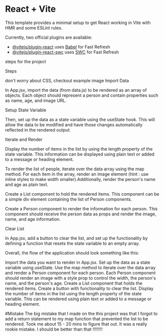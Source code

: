# React + Vite

This template provides a minimal setup to get React working in Vite with HMR and some ESLint rules.

Currently, two official plugins are available:

- [@vitejs/plugin-react](https://github.com/vitejs/vite-plugin-react/blob/main/packages/plugin-react/README.md) uses [Babel](https://babeljs.io/) for Fast Refresh
- [@vitejs/plugin-react-swc](https://github.com/vitejs/vite-plugin-react-swc) uses [SWC](https://swc.rs/) for Fast Refresh

steps for the project

Steps

don't worry about CSS, checkout example image
Import Data

In App.jsx, import the data (from data.js) to be rendered as an array of objects. Each object should represent a person and contain properties such as name, age, and image URL.

Setup State Variable

Then, set up the data as a state variable using the useState hook. This will allow the data to be modified and have those changes automatically reflected in the rendered output.

Iterate and Render

Display the number of items in the list by using the length property of the state variable. This information can be displayed using plain text or added to a message or heading element.

To render the list of people, iterate over the data array using the map method. For each item in the array, render an image element (hint : use inline styles to make width smaller).Additionally, render the person's name and age as plain text.

Create a List component to hold the rendered items. This component can be a simple div element containing the list of Person components.

Create a Person component to render the information for each person. This component should receive the person data as props and render the image, name, and age information.

Clear List

In App.jsx, add a button to clear the list, and set up the functionality by defining a function that resets the state variable to an empty array.

Overall, the flow of the application should look something like this:

Import the data you want to render in App.jsx.
Set up the data as a state variable using useState.
Use the map method to iterate over the data array and render a Person component for each person.
Each Person component should render an image with a style prop to control the width, the person's name, and the person's age.
Create a List component that holds the rendered items.
Create a button with functionality to clear the list.
Display the number of items in the list using the length property of the state variable. This can be rendered using plain text or added to a message or heading element.


#Mistake
The big mistake that I made on the this project was that I forgot to add a return statement to my map function that prevented the list to be rendered. Took me about 15 - 20 mins to figure that out. It was a really rookie mistake. I should be better than that !!!!!!!!
